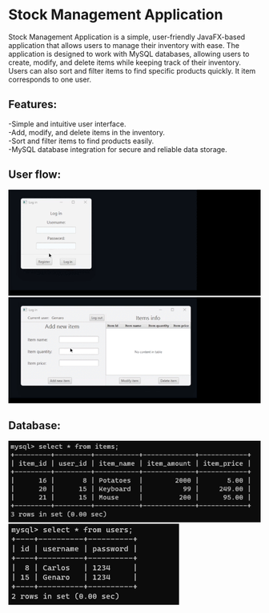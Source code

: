 # Stock Management Application
Stock Management Application is a simple, user-friendly JavaFX-based application that allows users to manage their inventory with ease. The application is designed to work with MySQL databases, allowing users to create, modify, and delete items while keeping track of their inventory. Users can also sort and filter items to find specific products quickly. It item corresponds to one user.

## Features:  
-Simple and intuitive user interface.  
-Add, modify, and delete items in the inventory.  
-Sort and filter items to find products easily.  
-MySQL database integration for secure and reliable data storage.  

## User flow:

![User Flow GIF 1](/Screenshots/SignUp&LogIn.gif)
![User Flow GIF 2](/Screenshots/Items.gif)

## Database:

![SqlItems](/Screenshots/SqlItems.png)
![SqlUsers](/Screenshots/SqlUsers.png)

